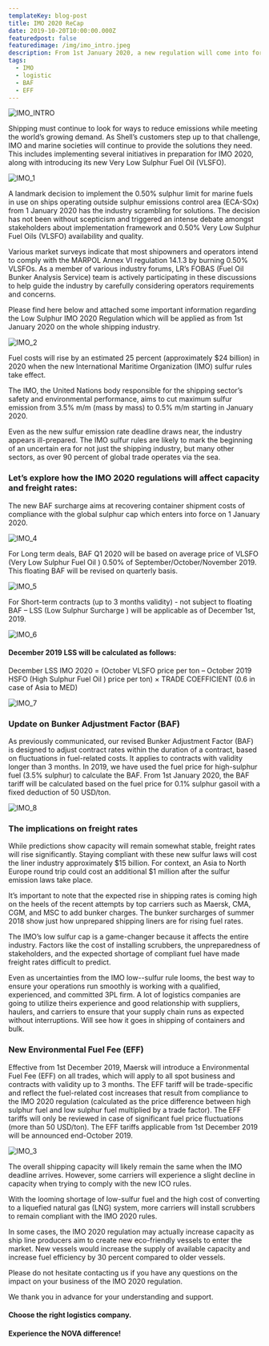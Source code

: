 ```yaml
---
templateKey: blog-post
title: IMO 2020 ReCap
date: 2019-10-20T10:00:00.000Z
featuredpost: false
featuredimage: /img/imo_intro.jpeg
description: From 1st January 2020, a new regulation will come into force to reduce air pollution from ships globally. Whereas today ships can use fuel with up to 3.5% sulphur content (outside Emission Control Areas), the new global sulphur cap will be 0.5%.  The cost of compliance with the new regulation will be significant, so the cost of shipping will increase.
tags:
  - IMO
  - logistic
  - BAF
  - EFF
---
```

![IMO_INTRO](/img/imo_intro.jpeg)

Shipping must continue to look for ways to reduce emissions while meeting the world’s growing demand. As Shell’s customers step up to that challenge, IMO and marine societies will continue to provide the solutions they need. This includes implementing several initiatives in preparation for IMO 2020, along with introducing its new Very Low Sulphur Fuel Oil (VLSFO).

![IMO_1](/img/imo_1.jpeg)
 
A landmark decision to implement the 0.50% sulphur limit for marine fuels in use on ships operating outside sulphur emissions control area (ECA-SOx) from 1 January 2020 has the industry scrambling for solutions. The decision has not been without scepticism and triggered an intense debate amongst stakeholders about implementation framework and 0.50% Very Low Sulphur Fuel Oils (VLSFO) availability and quality.

Various market surveys indicate that most shipowners and operators intend to comply with the MARPOL Annex VI regulation 14.1.3 by burning 0.50% VLSFOs. As a member of various industry forums, LR’s FOBAS (Fuel Oil Bunker Analysis Service) team is actively participating in these discussions to help guide the industry by carefully considering operators requirements and concerns.

Please find here below and attached some important information regarding the Low Sulphur IMO 2020 Regulation which will be applied as from 1st January 2020 on the whole shipping industry.

![IMO_2](/img/imo_2.jpeg)
 
Fuel costs will rise by an estimated 25 percent (approximately $24 billion) in 2020 when the new International Maritime Organization (IMO) sulfur rules take effect.

The IMO, the United Nations body responsible for the shipping sector’s safety and environmental performance, aims to cut maximum sulfur emission from 3.5% m/m (mass by mass) to 0.5% m/m starting in January 2020.

Even as the new sulfur emission rate deadline draws near, the industry appears ill-prepared. The IMO sulfur rules are likely to mark the beginning of an uncertain era for not just the shipping industry, but many other sectors, as over 90 percent of global trade operates via the sea.

### Let’s explore how the IMO 2020 regulations will affect capacity and freight rates:

The new BAF surcharge aims at recovering container shipment costs of compliance with the global sulphur cap which enters into force on 1 January 2020.

![IMO_4](/img/imo_4.jpeg)
 
For Long term deals, BAF Q1 2020 will be based on average price of VLSFO (Very Low Sulphur Fuel Oil ) 0.50% of September/October/November 2019. This floating BAF will be revised on quarterly basis.

![IMO_5](/img/imo_5.jpeg)
 
For Short-term contracts (up to 3 months validity) - not subject to floating BAF – LSS (Low Sulphur Surcharge ) will be applicable as of December 1st, 2019.

![IMO_6](/img/imo_6.jpeg)

#### December 2019 LSS will be calculated as follows:
December LSS IMO 2020 = (October VLSFO price per ton – October 2019 HSFO (High Sulphur Fuel Oil ) price per ton) × TRADE COEFFICIENT   (0.6 in case of Asia to MED)

![IMO_7](/img/imo_7.jpeg)
 
### Update on Bunker Adjustment Factor (BAF)
As previously communicated, our revised Bunker Adjustment Factor (BAF) is designed to adjust contract rates within the duration of a contract, based on fluctuations in fuel-related costs. It applies to contracts with validity longer than 3 months. In 2019, we have used the fuel price for high-sulphur fuel (3.5% sulphur) to calculate the BAF. From 1st January 2020, the BAF tariff will be calculated based on the fuel price for 0.1% sulphur gasoil with a fixed deduction of 50 USD/ton.  

![IMO_8](/img/imo_8.jpeg)

### The implications on freight rates

While predictions show capacity will remain somewhat stable, freight rates will rise significantly. Staying compliant with these new sulfur laws will cost the liner industry approximately $15 billion. For context, an Asia to North Europe round trip could cost an additional $1 million after the sulfur emission laws take place.

It’s important to note that the expected rise in shipping rates is coming high on the heels of the recent attempts by top carriers such as Maersk, CMA, CGM, and MSC to add bunker charges. The bunker surcharges of summer 2018 show just how unprepared shipping liners are for rising fuel rates.

The IMO’s low sulfur cap is a game-changer because it affects the entire industry. Factors like the cost of installing scrubbers, the unpreparedness of stakeholders, and the expected shortage of compliant fuel have made freight rates difficult to predict. 

Even as uncertainties from the IMO low--sulfur rule looms, the best way to ensure your operations run smoothly is working with a qualified, experienced, and committed 3PL firm. A lot of logistics companies are going to utilize theirs experience and good relationship with suppliers, haulers, and carriers to ensure that your supply chain runs as expected without interruptions. Will see how it goes in shipping of containers and bulk.
 
### New Environmental Fuel Fee (EFF) 
Effective from 1st December 2019, Maersk will introduce a Environmental Fuel Fee (EFF) on all trades, which will apply to all spot business and contracts  with validity up to 3 months.  The EFF tariff will be trade-specific and reflect the fuel-related cost increases that result from compliance to the IMO 2020 regulation (calculated as the price difference between high sulphur fuel and low sulphur fuel multiplied by a trade factor).  The EFF tariffs will only be reviewed in case of significant fuel price fluctuations (more than 50 USD/ton).   The EFF tariffs applicable from 1st December 2019 will be announced end-October 2019.  

![IMO_3](/img/imo_3.jpeg)
 
The overall shipping capacity will likely remain the same when the IMO deadline arrives. However, some carriers will experience a slight decline in capacity when trying to comply with the new ICO rules.

With the looming shortage of low-sulfur fuel and the high cost of converting to a liquefied natural gas (LNG) system, more carriers will install scrubbers to remain compliant with the IMO 2020 rules.

In some cases, the IMO 2020 regulation may actually increase capacity as ship line producers aim to create new eco-friendly vessels to enter the market. New vessels would increase the supply of available capacity and increase fuel efficiency by 30 percent compared to older vessels.

Please do not hesitate contacting us if you have any questions on the impact on your business of the IMO 2020 regulation.  

We thank you in advance for your understanding and support.

#### Choose the right logistics company.

#### Experience the NOVA difference!